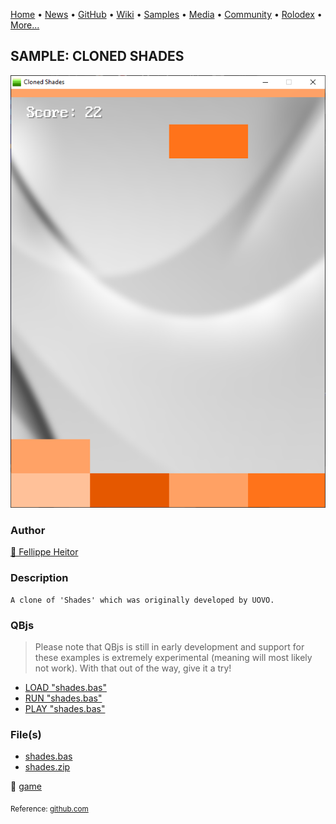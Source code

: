 [Home](https://qb64.com) • [News](../../news.md) • [GitHub](../../github.md) • [Wiki](../../wiki.md) • [Samples](../../samples.md) • [Media](../../media.md) • [Community](../../community.md) • [Rolodex](../../rolodex.md) • [More...](../../more.md)

## SAMPLE: CLONED SHADES

![screenshot.png](img/screenshot.png)

### Author

[🐝 Fellippe Heitor](../fellippe-heitor.md) 

### Description

```text
A clone of 'Shades' which was originally developed by UOVO.
```

### QBjs

> Please note that QBjs is still in early development and support for these examples is extremely experimental (meaning will most likely not work). With that out of the way, give it a try!

* [LOAD "shades.bas"](https://v6p9d9t4.ssl.hwcdn.net/html/5963335/index.html?src=https://qb64.com/samples/cloned-shades/src/shades.bas)
* [RUN "shades.bas"](https://v6p9d9t4.ssl.hwcdn.net/html/5963335/index.html?mode=auto&src=https://qb64.com/samples/cloned-shades/src/shades.bas)
* [PLAY "shades.bas"](https://v6p9d9t4.ssl.hwcdn.net/html/5963335/index.html?mode=play&src=https://qb64.com/samples/cloned-shades/src/shades.bas)

### File(s)

* [shades.bas](src/shades.bas)
* [shades.zip](src/shades.zip)

🔗 [game](../game.md)


<sub>Reference: [github.com](https://github.com/FellippeHeitor/Cloned-Shades) </sub>
